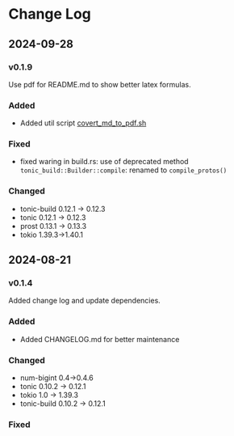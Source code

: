 # Change Log

## 2024-09-28

### v0.1.9

Use pdf for README.md to show better latex formulas.

### Added

- Added util script [covert_md_to_pdf.sh](covert_md_to_pdf.sh)

### Fixed

- fixed waring in build.rs:  use of deprecated method `tonic_build::Builder::compile`: renamed to `compile_protos()`

### Changed

- tonic-build 0.12.1 -> 0.12.3
- tonic 0.12.1 -> 0.12.3
- prost 0.13.1 -> 0.13.3
- tokio 1.39.3->1.40.1

## 2024-08-21

### v0.1.4

Added change log and update dependencies.

### Added

- Added CHANGELOG.md for better maintenance

### Changed

- num-bigint 0.4->0.4.6
- tonic 0.10.2 -> 0.12.1
- tokio 1.0 -> 1.39.3
- tonic-build 0.10.2 -> 0.12.1

### Fixed
